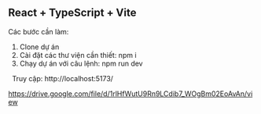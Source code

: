## React + TypeScript + Vite

Các bước cần làm:
1. Clone dự án
2. Cài đặt các thư viện cần thiết: npm i
3. Chạy dự án với câu lệnh: npm run dev

&nbsp;
Truy cập:  http://localhost:5173/

https://drive.google.com/file/d/1rlHfWutU9Rn9LCdib7_WOgBm02EoAvAn/view